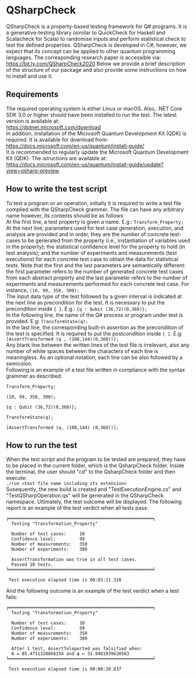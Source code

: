 # QSharpCheck
QSharpCheck is a property-based testing framework for Q# programs. It is a generative-testing library (similar to QuickCheck for Haskell and Scalacheck for Scala) to randomise inputs and perform statistical check to test the defined properties.
QSharpCheck is developed in C#; however, we expect that its concept can be applied to other quantum programming languages.
The corresponding research paper is accessible via:\
https://bit.ly.com/QSharpCheck2020
Below we provide a brief description of the structure of our package and also provide some instructions on how to install and use it.


## Requirements
The required operating system is either Linux or macOS. Also, .NET Core SDK 3.0 or higher should have been installed to run the test. The latest version is available at:\
https://dotnet.microsoft.com/download \
In addition, installation of the Microsoft Quantum Development Kit (QDK) is required. It is available for download from:\
https://docs.microsoft.com/en-us/quantum/install-guide/ \
It is recommended to regularly update the Microsoft Quantum Development Kit (QDK). The istructions are available at:\
https://docs.microsoft.com/en-us/quantum/install-guide/update?view=qsharp-preview


## How to write the test script
To test a program or an operation, initially it is required to write a test file complied with the QSharpCheck grammer. The file can have any arbitrary name however, its contents should be as follows:\
At the first line, a test property is given a name. E.g.: `Transform_Property;`\
At the next line, parameters used for test case generation, execution, and analysis are provided and in order, they are the number of concrete test-cases to be generated from the property (i.e., instantiation of variables used in the property); the statistical confidence level for the property to hold (in test analysis); and the number of experiments and measurements (test executions) for each concrete test case to obtain the data for statistical tests. Note that the first and the last parameters are semantically different: the first parameter refers to the number of generated concrete test cases from each abstract property and the last parameter refers to the number of experiments and measurements performed for each concrete test case. For instance, `(10, 99, 350, 300);`\
The input data type of the test followed by a given interval is indicated at the next line as precondition for the test. It is necessary to put the precondition inside `{ }`. E.g.: `{q : Qubit (36,72)(0,360)};`\
In the following line, the name of the Q# process or program under test is provided. E.g: `TransformState(q);`\
In the last line, the corresponding built-in assertion as the precondition of the test is specified. It is required to put the postcondition inside `[ ]`. E.g: `[AssertTransformed (q , (108,144)(0,360))];`\
Any blank line between the written lines of the test file is irrelevant, also any number of white spaces between the characters of each line is meaningless. As an optional notation, each line can be also followed by a semicolon.\
Following is an example of a test file written in compliance with the syntax grammer as described:
```
Transform_Property;

(10, 99, 350, 300);

{q : Qubit (36,72)(0,360)};

TransformState(q);

[AssertTransformed (q, (108,144) (0,360))];
```


## How to run the test
When the test script and the program to be tested are prepared, they have to be placed in the current folder, which is the QsharpCheck folder.
Inside the terminal, the user should "cd" to the QsharpCheck folder and then execute:\
`./run <test file name including its extension>`\
Susequently, the new build is created and "TestExecutionEngine.cs" and "TestQSharpOperation.qs" will be generated in the QSharpCheck namespace. Ultimately, the test outcome will be displayed. The following report is an example of the test verdict when all tests pass:
```
╒═══════════════════════════════════════════════════════╕
  Testing "Transformation_Property"
  
  Number of test cases:     10
  Confidence level:         99
  Number of measurements:   350
  Number of experiments:    300
  
  AssertTransformation was true in all test cases.
  Passed 10 tests.
╘═══════════════════════════════════════════════════════╛

 Test execution elapsed time is 00:03:21.320
```
And the following outcome is an example of the test verdict when a test fails:
```
╒═══════════════════════════════════════════════════════╕
  Testing "Transformation_Property"
  
  Number of test cases:     10
  Confidence level:         99
  Number of measurements:   350
  Number of experiments:    300
  
  After 1 test, AssertTeleported was falsified when:
  θ = 85.4711328868154 and φ = 31.8481939620563
╘═══════════════════════════════════════════════════════╛

 Test execution elapsed time is 00:00:20.837
 ```
